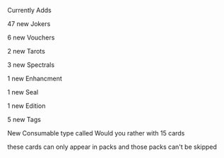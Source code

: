 Currently Adds

47 new Jokers

6 new Vouchers

2 new Tarots

3 new Spectrals

1 new Enhancment

1 new Seal

1 new Edition

5 new Tags

New Consumable type called Would you rather with 15 cards

these cards can only appear in packs and those packs can't be skipped
